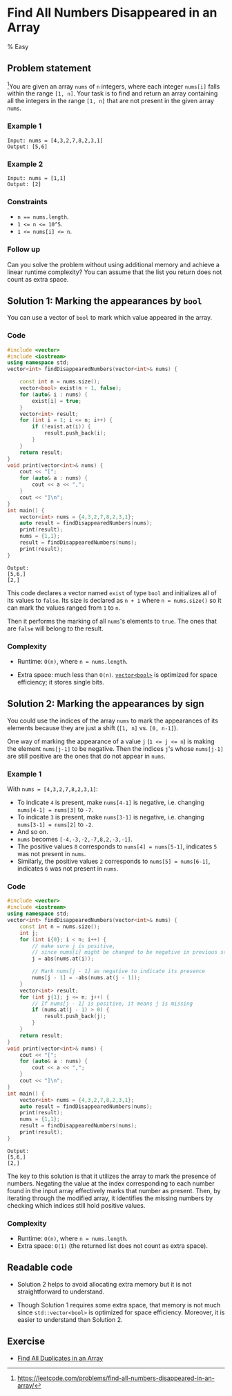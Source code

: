 # Find All Numbers Disappeared in an Array
% Easy 

## Problem statement

[^url]You are given an array `nums` of `n` integers, where each integer `nums[i]` falls within the range `[1, n]`. Your task is to find and return an array containing all the integers in the range `[1, n]` that are not present in the given array `nums`.

[^url]: https://leetcode.com/problems/find-all-numbers-disappeared-in-an-array/ 
### Example 1
```text
Input: nums = [4,3,2,7,8,2,3,1]
Output: [5,6]
```

### Example 2
```text
Input: nums = [1,1]
Output: [2]
```

### Constraints
* `n == nums.length`.
* `1 <= n <= 10^5`.
* `1 <= nums[i] <= n`.
 

### Follow up

Can you solve the problem without using additional memory and achieve a linear runtime complexity? You can assume that the list you return does not count as extra space.

## Solution 1: Marking the appearances by `bool`

You can use a vector of `bool` to mark which value appeared in the array.

### Code

```cpp
#include <vector>
#include <iostream>
using namespace std;
vector<int> findDisappearedNumbers(vector<int>& nums) {        

    const int n = nums.size();
    vector<bool> exist(n + 1, false);        
    for (auto& i : nums) {
        exist[i] = true;
    }
    vector<int> result;
    for (int i = 1; i <= n; i++) {
        if (!exist.at(i)) {
            result.push_back(i);
        }
    }
    return result;
}
void print(vector<int>& nums) {
    cout << "[";
    for (auto& a : nums) {
        cout << a << ",";
    }
    cout << "]\n";
}
int main() {
    vector<int> nums = {4,3,2,7,8,2,3,1};
    auto result = findDisappearedNumbers(nums);
    print(result);
    nums = {1,1};
    result = findDisappearedNumbers(nums);
    print(result);
}
```
```text
Output:
[5,6,]
[2,]
```

This code declares a vector named `exist` of type `bool` and initializes all of its values to `false`. Its size is declared as `n + 1` where `n = nums.size()` so it can mark the values ranged from `1` to `n`.

Then it performs the marking of all `nums`'s elements to `true`. The ones that are `false` will belong to the result.

### Complexity

* Runtime: `O(n)`, where `n = nums.length`.
    
* Extra space: much less than `O(n)`. [`vector<bool>`](https://en.cppreference.com/w/cpp/container/vector_bool) is optimized for space efficiency; it stores single bits.
    

## Solution 2: Marking the appearances by sign

You could use the indices of the array `nums` to mark the appearances of its elements because they are just a shift (`[1, n]` vs. `[0, n-1]`).

One way of marking the appearance of a value `j` (`1 <= j <= n`) is making the element `nums[j-1]` to be negative. Then the indices `j`'s whose `nums[j-1]` are still positive are the ones that do not appear in `nums`.

### Example 1
With `nums = [4,3,2,7,8,2,3,1]`:

- To indicate `4` is present, make `nums[4-1]` is negative, i.e. changing `nums[4-1] = nums[3]` to `-7`.
- To indicate `3` is present, make `nums[3-1]` is negative, i.e. changing `nums[3-1] = nums[2]` to `-2`.
- And so on.
- `nums` becomes `[-4,-3,-2,-7,8,2,-3,-1]`.
- The positive values `8` corresponds to `nums[4] = nums[5-1]`, indicates `5` was not present in `nums`.
- Similarly, the positive values `2` corresponds to `nums[5] = nums[6-1]`, indicates `6` was not present in `nums`.

### Code

```cpp
#include <vector>
#include <iostream>
using namespace std;
vector<int> findDisappearedNumbers(vector<int>& nums) {
    const int n = nums.size();
    int j;
    for (int i{0}; i < n; i++) {
        // make sure j is positive, 
        // since nums[i] might be changed to be negative in previous steps
        j = abs(nums.at(i));

        // Mark nums[j - 1] as negative to indicate its presence       
        nums[j - 1] = -abs(nums.at(j - 1));
    }
    vector<int> result;
    for (int j{1}; j <= n; j++) {
        // If nums[j - 1] is positive, it means j is missing        
        if (nums.at(j - 1) > 0) {
            result.push_back(j);
        }
    }
    return result;
}
void print(vector<int>& nums) {
    cout << "[";
    for (auto& a : nums) {
        cout << a << ",";
    }
    cout << "]\n";
}
int main() {
    vector<int> nums = {4,3,2,7,8,2,3,1};
    auto result = findDisappearedNumbers(nums);
    print(result);
    nums = {1,1};
    result = findDisappearedNumbers(nums);
    print(result);
}
```
```text
Output:
[5,6,]
[2,]
```

The key to this solution is that it utilizes the array to mark the presence of numbers. Negating the value at the index corresponding to each number found in the input array effectively marks that number as present. Then, by iterating through the modified array, it identifies the missing numbers by checking which indices still hold positive values.

### Complexity

* Runtime: `O(n)`, where `n = nums.length`.
* Extra space: `O(1)` (the returned list does not count as extra space).

## Readable code

* Solution 2 helps to avoid allocating extra memory but it is not straightforward to understand.
    
* Though Solution 1 requires some extra space, that memory is not much since `std::vector<bool>` is optimized for space efficiency. Moreover, it is easier to understand than Solution 2.

## Exercise
- [Find All Duplicates in an Array](https://leetcode.com/problems/find-all-duplicates-in-an-array)